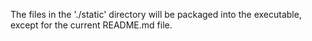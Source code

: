 The files in the './static' directory will be packaged into the executable, except for the current README.md file.